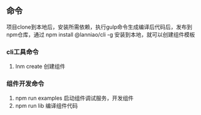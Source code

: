 ## 命令
项目clone到本地后，安装所需依赖，执行gulp命令生成编译后代码后，发布到npm仓库，通过 npm install @lanniao/cli -g 安装到本地，就可以创建组件模板

### cli工具命令
1. lnm create 创建组件 

### 组件开发命令
1. npm run examples 启动组件调试服务，开发组件
2. npm run lib 编译组件代码
